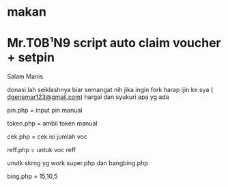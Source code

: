 # makan
# Mr.T0B¹N9 script auto claim voucher + setpin  
Salam Manis

donasi lah seiklashnya biar semangat nih
jika ingin fork harap ijin ke sya ( dgenemar123@gmail.com)
hargai dan syukuri apa yg ada

pin.php = input pin manual

token.php = ambil token manual

cek.php = cek isi jumlah voc

reff.php = untuk voc reff

unutk skrng yg work super.php dan bangbing.php

bing.php = 15,10,5 
